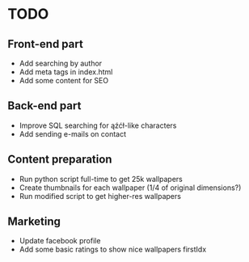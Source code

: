 # TODO

## Front-end part

* Add searching by author
* Add meta tags in index.html
* Add some content for SEO

## Back-end part

* Improve SQL searching for ąźćł-like characters
* Add sending e-mails on contact

## Content preparation

* Run python script full-time to get 25k wallpapers
* Create thumbnails for each wallpaper (1/4 of original dimensions?)
* Run modified script to get higher-res wallpapers

## Marketing

* Update facebook profile
* Add some basic ratings to show nice wallpapers firstIdx
